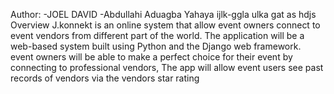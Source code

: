 Author:
-JOEL DAVID
-Abdullahi Aduagba Yahaya
ijlk-ggla ulka gat as hdjs
Overview
J.konnekt is an online system that allow event owners connect to event vendors from different part of the world. The application will be a web-based system built using Python and the Django web framework. event owners will be able to make a perfect choice for their event by connecting to professional vendors, The app will allow event users see past records of vendors via the vendors star rating

